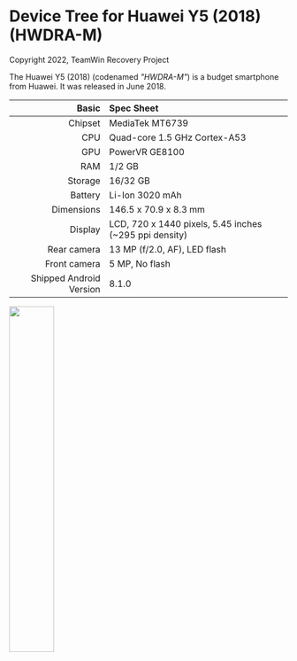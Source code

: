 # Device Tree for Huawei Y5 (2018) (HWDRA-M)

Copyright 2022, TeamWin Recovery Project

The Huawei Y5 (2018) (codenamed _"HWDRA-M"_) is a budget smartphone from Huawei.
It was released in June 2018.

|                   Basic | Spec Sheet                                                    |
| ----------------------: | :------------------------------------------------------------ |
| Chipset                 | MediaTek MT6739                                               |
| CPU                     | Quad-core 1.5 GHz Cortex-A53                                  |
| GPU                     | PowerVR GE8100                                                |
| RAM                     | 1/2 GB                                                        |
| Storage                 | 16/32 GB                                                      |
| Battery                 | Li-Ion 3020 mAh                                               |
| Dimensions              | 146.5 x 70.9 x 8.3 mm                                         |
| Display                 | LCD, 720 x 1440 pixels, 5.45 inches (~295 ppi density)        |
| Rear camera             | 13 MP (f/2.0, AF), LED flash                                  |
| Front camera            | 5 MP, No flash                                                |
| Shipped Android Version | 8.1.0                                                         |

<img src="https://user-images.githubusercontent.com/67373913/169615300-663a14f9-cdf9-466a-9f15-3cfee98ca5c4.png" width="40%">
